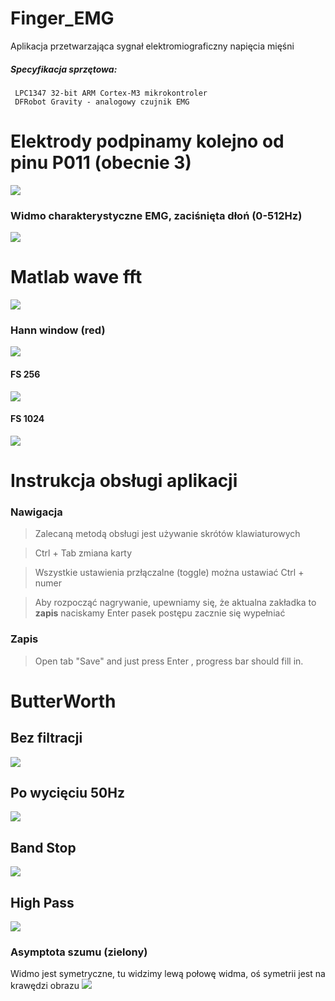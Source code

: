# Finger_EMG 
Aplikacja przetwarzająca sygnał elektromiograficzny napięcia mięśni <br> 

##### Specyfikacja sprzętowa:
	 LPC1347 32-bit ARM Cortex-M3 mikrokontroler
	 DFRobot Gravity - analogowy czujnik EMG

# Elektrody podpinamy kolejno od pinu P011 (obecnie 3)
<img src="docs/LPC1347.jpeg">

### Widmo charakterystyczne EMG, zaciśnięta dłoń (0-512Hz)  
<img src="docs/now.png">

# Matlab wave fft
<img src="docs/works.gif">



### Hann window (red)
<img src="docs/hann.png">

#### FS 256
<img src="docs/256.png">

#### FS 1024
<img src="docs/1024.png">

# Instrukcja obsługi aplikacji 
### Nawigacja 

>Zalecaną metodą obsługi jest używanie skrótów klawiaturowych
	
> <kbhit>Ctrl</kbhit> + <kbhit>Tab</kbhit> zmiana karty 
		
> Wszystkie ustawienia przłączalne (toggle) można ustawiać  <kbhit>Ctrl</kbhit> + <kbhit>numer</kbhit> 
		
> Aby rozpocząć nagrywanie, upewniamy się, że aktualna zakładka to **zapis** naciskamy <kbhit>Enter</kbhit> pasek postępu zacznie się wypełniać
		
### Zapis 
> Open tab "Save" and just press <kbhit> Enter </kbhit>, progress bar should fill in.

# ButterWorth
## Bez filtracji
<img src="docs/no.png">

## Po wycięciu 50Hz

<img src="docs/filtered.png">

## Band Stop

<img src="docs/bandStop.gif">

## High Pass
<img src="docs/highPass.gif">

### Asymptota szumu (zielony)
Widmo jest symetryczne, tu widzimy lewą połowę widma, oś symetrii jest na krawędzi obrazu
<img src="docs/noise.png">

